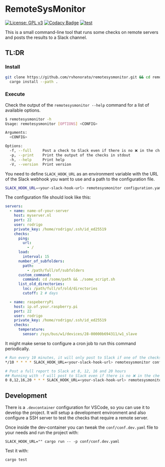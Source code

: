 # RemoteSysMonitor

[![License: GPL v3](https://img.shields.io/badge/License-GPLv3-blue.svg)](https://www.gnu.org/licenses/gpl-3.0)
[![Codacy Badge](https://app.codacy.com/project/badge/Grade/a01b6cdccbe646eaa3afff5323358985)](https://app.codacy.com/gh/rvhonorato/remotesysmonitor/dashboard?utm_source=gh&utm_medium=referral&utm_content=&utm_campaign=Badge_grade)
[![test](https://github.com/rvhonorato/remotesysmonitor/actions/workflows/test.yml/badge.svg)](https://github.com/rvhonorato/remotesysmonitor/actions/workflows/test.yml)

This is a small command-line tool that runs some checks on remote servers and posts the results to a Slack channel.

## TL:DR

### Install

```bash
git clone https://github.com/rvhonorato/remotesysmonitor.git && cd remotesysmonitor && \
  cargo install --path .
```

### Execute

Check the output of the `remotesysmonitor --help` command for a list of available options.

```bash
$ remotesysmonitor -h
Usage: remotesysmonitor [OPTIONS] <CONFIG>

Arguments:
  <CONFIG>

Options:
  -f, --full     Post a check to Slack even if there is no ❌ in the checks
  -p, --print    Print the output of the checks in stdout
  -h, --help     Print help
  -V, --version  Print version
```

You need to define `SLACK_HOOK_URL` as an environment variable with the URL of the Slack webhook you want to use and a path to the configuration file.

```bash
SLACK_HOOK_URL=<your-slack-hook-url> remotesysmonitor configuration.yaml
```

The configuration file should look like this:

```yaml
servers:
  - name: name-of-your-server
    host: myserver.nl
    port: 22
    user: rodrigo
    private_key: /home/rodrigo/.ssh/id_ed25519
    checks:
      ping:
        url:
          - /
      load:
        interval: 15
      number_of_subfolders:
        path:
          - /path/full/of/subfolders
      custom_command:
        command: cd /some/path && ./some_script.sh
      list_old_directories:
        loc: /path/full/of/old/directories
        cutoff: 2 # days

  - name: raspeberryPi
    host: ip.of.your.raspberry.pi
    port: 22
    user: rodrigo
    private_key: /home/rodrigo/.ssh/id_ed25519
    checks:
      temperature:
        sensor: /sys/bus/w1/devices/28-00000b694311/w1_slave
```

It might make sense to configure a cron job to run this command periodically.

```bash
# Run every 10 minutes, it will only post to Slack if one of the checks has ❌
*/10 * * * * SLACK_HOOK_URL=<your-slack-hook-url> remotesysmonitor configuration.yaml

# Post a full report to Slack at 8, 12, 16 and 20 hours
## Running with -f will post to Slack even if there is no ❌ in the checks
0 8,12,16,20 * * * SLACK_HOOK_URL=<your-slack-hook-url> remotesysmonitor -f configuration.yaml
```


## Development

There is a `.devcontainer` configuration for VSCode, so you can use it to develop the project. It will setup a development environment and also configure a SSH server to test the checks that require a remote server.

Once inside the dev-container you can tweak the `conf/conf.dev.yaml` file to your needs and run the project with:

```text
SLACK_HOOK_URL="" cargo run -- -p conf/conf.dev.yaml
```

Test it with:

```text
cargo test
```
